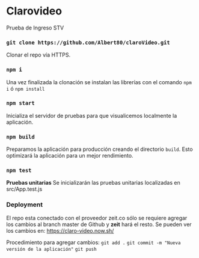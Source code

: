 # Clarovideo

Prueba de Ingreso STV

### `git clone https://github.com/Albert80/claroVideo.git`

Clonar el repo vía HTTPS.

### `npm i`

Una vez finalizada la clonación se instalan las librerías con el comando `npm i` ó `npm install` 

### `npm start`

Inicializa el servidor de pruebas para que visualicemos localmente la aplicación.

### `npm build`

Preparamos la aplicación para producción creando el directorio `build`. Esto optimizará la aplicación para un mejor rendimiento.

### `npm test`

**Pruebas unitarias**
Se inicializarán las pruebas unitarias localizadas en
src/App.test.js

### Deployment

El repo esta conectado con el proveedor zeit.co sólo se requiere agregar los cambios al branch master de Github y **zeit** hará el resto. Se pueden ver los cambios en:
https://claro-video.now.sh/

Procedimiento para agregar cambios:
`git add .`
`git commit -m "Nueva versión de la aplicación"`
`git push`

